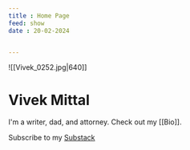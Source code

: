 ```yaml
---
title : Home Page
feed: show
date : 20-02-2024


---
```



![[Vivek_0252.jpg|640]]

# Vivek Mittal

I'm a writer, dad, and attorney.  Check out my [[Bio]]. 

Subscribe to my [Substack](http://vivmit.substack.com)
